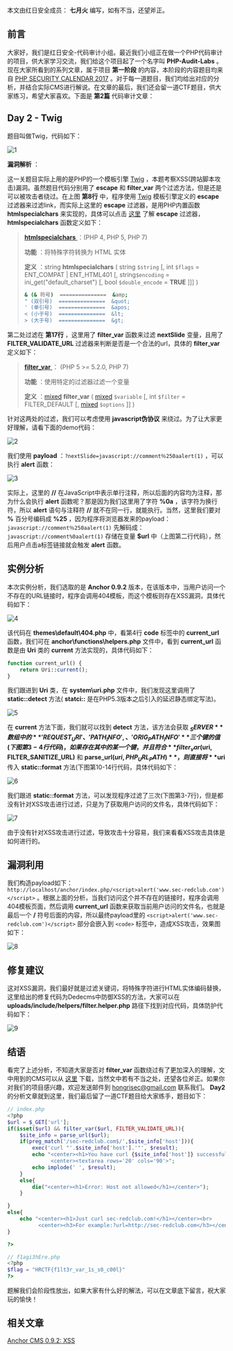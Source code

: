 本文由红日安全成员： **七月火** 编写，如有不当，还望斧正。

## 前言

大家好，我们是红日安全-代码审计小组。最近我们小组正在做一个PHP代码审计的项目，供大家学习交流，我们给这个项目起了一个名字叫 **PHP-Audit-Labs** 。现在大家所看到的系列文章，属于项目 **第一阶段** 的内容，本阶段的内容题目均来自 [PHP SECURITY CALENDAR 2017](https://www.ripstech.com/php-security-calendar-2017/) 。对于每一道题目，我们均给出对应的分析，并结合实际CMS进行解说。在文章的最后，我们还会留一道CTF题目，供大家练习，希望大家喜欢。下面是 **第2篇** 代码审计文章：

## Day 2 - Twig

题目叫做Twig，代码如下：

![1](1.png)

**漏洞解析** ：

这一关题目实际上用的是PHP的一个模板引擎 [Twig](https://twig.symfony.com/) ，本题考察XSS(跨站脚本攻击)漏洞。虽然题目代码分别用了 **escape** 和 **filter_var** 两个过滤方法，但是还是可以被攻击者绕过。在上图 **第8行** 中，程序使用 [Twig](https://twig.symfony.com/) 模板引擎定义的 **escape** 过滤器来过滤link，而实际上这里的 **escape** 过滤器，是用PHP内置函数 **htmlspecialchars** 来实现的，具体可以点击 [这里](https://twig.symfony.com/doc/2.x/filters/escape.html) 了解 **escape** 过滤器， **htmlspecialchars** 函数定义如下：

> [ **htmlspecialchars** ](http://php.net/manual/zh/function.htmlspecialchars.php) ：(PHP 4, PHP 5, PHP 7)
>
> **功能** ：将特殊字符转换为 HTML 实体
>
> **定义** ：string **htmlspecialchars** ( string `$string` [, int `$flags` = ENT_COMPAT | ENT_HTML401 [, string`$encoding` = ini_get("default_charset") [, bool `$double_encode` = **TRUE** ]]] )
>
> ```bash
> & (& 符号)  ===============  &amp;
> " (双引号)  ===============  &quot;
> ' (单引号)  ===============  &apos;
> < (小于号)  ===============  &lt;
> > (大于号)  ===============  &gt;
> ```

第二处过滤在 **第17行** ，这里用了 **filter_var** 函数来过滤 **nextSlide** 变量，且用了 **FILTER_VALIDATE_URL** 过滤器来判断是否是一个合法的url，具体的 **filter_var** 定义如下：

>[ **filter_var** ](http://php.net/manual/zh/function.filter-var.php)： (PHP 5 >= 5.2.0, PHP 7)
>
>**功能** ：使用特定的过滤器过滤一个变量
>
>**定义** ：[mixed](http://php.net/manual/zh/language.pseudo-types.php#language.types.mixed) **filter_var** ( [mixed](http://php.net/manual/zh/language.pseudo-types.php#language.types.mixed) `$variable` [, int `$filter` = FILTER_DEFAULT [, [mixed](http://php.net/manual/zh/language.pseudo-types.php#language.types.mixed) `$options` ]] )

针对这两处的过滤，我们可以考虑使用 **javascript伪协议** 来绕过。为了让大家更好理解，请看下面的demo代码：

![2](2.png)

我们使用 **payload** ：`?nextSlide=javascript://comment％250aalert(1)` ，可以执行 **alert** 函数：

![3](3.png)

实际上，这里的 **//** 在JavaScript中表示单行注释，所以后面的内容均为注释，那为什么会执行 **alert** 函数呢？那是因为我们这里用了字符 **%0a** ，该字符为换行符，所以 **alert** 语句与注释符 **//** 就不在同一行，就能执行。当然，这里我们要对 **%** 百分号编码成 **%25** ，因为程序将浏览器发来的payload：`javascript://comment％250aalert(1)` 先解码成： `javascript://comment%0aalert(1)` 存储在变量 **$url** 中（上图第二行代码），然后用户点击a标签链接就会触发 **alert** 函数。

## 实例分析

本次实例分析，我们选取的是 **Anchor 0.9.2** 版本，在该版本中，当用户访问一个不存在的URL链接时，程序会调用404模板，而这个模板则存在XSS漏洞，具体代码如下：

![4](4.png)

该代码在 **themes\default\404.php** 中，看第4行 **code** 标签中的 **current_url** 函数，我们可在 **anchor\functions\helpers.php** 文件中，看到 **current_url** 函数是由 **Uri** 类的  **current** 方法实现的，具体代码如下：

```php
function current_url() {
	return Uri::current();
}
```

我们跟进到 **Uri** 类，在 **system\uri.php** 文件中，我们发现这里调用了 **static::detect** 方法( **statci::** 是在PHP5.3版本之后引入的延迟静态绑定写法)。

![5](5.png)

在 **current** 方法下面，我们就可以找到 **detect** 方法，该方法会获取 **$_SERVER** 数组中的 **'REQUEST_URI' 、'PATH_INFO', 、'ORIG_PATH_INFO'** 三个键的值(下图第3-4行代码)，如果存在其中的某一个键，并且符合 **filter_var($uri, FILTER_SANITIZE_URL)** 和 **parse_url($uri, PHP_URL_PATH)** ，则直接将 **$uri** 传入 **static::format** 方法(下图第10-14行代码，具体代码如下：

![6](6.png)

我们跟进 **static::format** 方法，可以发现程序过滤了三次(下图第3-7行)，但是都没有针对XSS攻击进行过滤，只是为了获取用户访问的文件名，具体代码如下：

![7](7.png)

由于没有针对XSS攻击进行过滤，导致攻击十分容易，我们来看看XSS攻击具体是如何进行的。

## 漏洞利用

我们构造payload如下：  `http://localhost/anchor/index.php/<script>alert('www.sec-redclub.com')</script>` 。根据上面的分析，当我们访问这个并不存在的链接时，程序会调用404模板页面，然后调用 **current_url** 函数来获取当前用户访问的文件名，也就是最后一个 **/** 符号后面的内容，所以最终payload里的 `<script>alert('www.sec-redclub.com')</script>` 部分会嵌入到 `<code>` 标签中，造成XSS攻击，效果图如下：

![8](8.png)

## 修复建议

这对XSS漏洞，我们最好就是过滤关键词，将特殊字符进行HTML实体编码替换，这里给出的修复代码为Dedecms中防御XSS的方法，大家可以在 **uploads/include/helpers/filter.helper.php** 路径下找到对应代码，具体防护代码如下：

![9](9.png)

## 结语

看完了上述分析，不知道大家是否对 **filter_var** 函数绕过有了更加深入的理解，文中用到的CMS可以从 [这里](https://github.com/anchorcms/anchor-cms/releases?after=0.9.3-a) 下载，当然文中若有不当之处，还望各位斧正。如果你对我们的项目感兴趣，欢迎发送邮件到 hongrisec@gmail.com 联系我们。 **Day2** 的分析文章就到这里，我们最后留了一道CTF题目给大家练手，题目如下：

```php
// index.php
<?php 
$url = $_GET['url'];
if(isset($url) && filter_var($url, FILTER_VALIDATE_URL)){
    $site_info = parse_url($url);
    if(preg_match('/sec-redclub.com$/',$site_info['host'])){
        exec('curl "'.$site_info['host'].'"', $result);
        echo "<center><h1>You have curl {$site_info['host']} successfully!</h1></center>
              <center><textarea rows='20' cols='90'>";
        echo implode(' ', $result);
    }
    else{
        die("<center><h1>Error: Host not allowed</h1></center>");
    }

}
else{
    echo "<center><h1>Just curl sec-redclub.com!</h1></center><br>
          <center><h3>For example:?url=http://sec-redclub.com</h3></center>";
}

?>
```

```php
// f1agi3hEre.php
<?php  
$flag = "HRCTF{f1lt3r_var_1s_s0_c00l}"
?>
```

题解我们会阶段性放出，如果大家有什么好的解法，可以在文章底下留言，祝大家玩的愉快！

## 相关文章

[Anchor CMS 0.9.2: XSS](https://curesec.com/blog/article/blog/Anchor-CMS-092-XSS-53.html)



